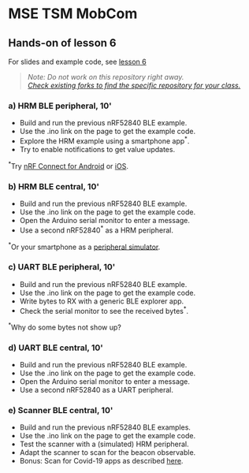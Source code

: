 # MSE TSM MobCom
## Hands-on of lesson 6
For slides and example code, see [lesson 6](../../../mse-tsm-mobcom/blob/master/06/README.md)

> *Note: Do not work on this repository right away.*<br/>
> *[Check existing forks to find the specific repository for your class.](../../network/members)*

### a) HRM BLE peripheral, 10'
* Build and run the previous nRF52840 BLE example.
* Use the .ino link on the page to get the example code.
* Explore the HRM example using a smartphone app<sup>*</sup>.
* Try to enable notifications to get value updates.

<sup>*</sup>Try [nRF Connect for Android](https://play.google.com/store/apps/details?id=no.nordicsemi.android.mcp) or [iOS](https://apps.apple.com/us/app/nrf-connect/id1054362403).

### b) HRM BLE central, 10'
* Build and run the previous nRF52840 BLE example.
* Use the .ino link on the page to get the example code.
* Open the Arduino serial monitor to enter a message.
* Use a second nRF52840<sup>*</sup> as a HRM peripheral.

<sup>*</sup>Or your smartphone as a [peripheral simulator](https://play.google.com/store/search?q=BLE%20peripheral%20simulator&c=apps&hl=en_US&gl=US).

### c) UART BLE peripheral, 10'
* Build and run the previous nRF52840 BLE example.
* Use the .ino link on the page to get the example code.
* Write bytes to RX with a generic BLE explorer app.
* Check the serial monitor to see the received bytes<sup>*</sup>.

<sup>*</sup>Why do some bytes not show up?

### d) UART BLE central, 10'
* Build and run the previous nRF52840 BLE example.
* Use the .ino link on the page to get the example code.
* Open the Arduino serial monitor to enter a message.
* Use a second nRF52840 as a UART peripheral.

### e) Scanner BLE central, 10'
* Build and run the previous nRF52840 BLE examples.
* Use the .ino link on the page to get the example code.
* Test the scanner with a (simulated) HRM peripheral.
* Adapt the scanner to scan for the beacon observable.
* Bonus: Scan for Covid-19 apps as described [here](https://steigerlegal.ch/2020/07/06/swisscovid-app-bluetooth/).
